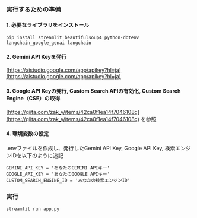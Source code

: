 ### 実行するための準備

#### 1. 必要なライブラリをインストール

```
pip install streamlit beautifulsoup4 python-dotenv langchain_google_genai langchain 
```

#### 2. Gemini API Keyを発行

[https://aistudio.google.com/app/apikey?hl=ja](https://aistudio.google.com/app/apikey?hl=ja)

#### 3. Google API Keyの発行, Custom Search APIの有効化, Custom Search Engine（CSE）の取得

[https://qiita.com/zak_y/items/42ca0f1ea14f7046108c](https://qiita.com/zak_y/items/42ca0f1ea14f7046108c) を参照

#### 4. 環境変数の設定

.envファイルを作成し、発行したGemini API Key, Google API Key, 検索エンジンIDを以下のように追記

```
GEMINI_API_KEY = 'あなたのGEMINI APIキー'
GOOGLE_API_KEY = 'あなたのGOOGLE APIキー'
CUSTOM_SEARCH_ENGINE_ID = 'あなたの検索エンジンID'
```

### 実行

```
streamlit run app.py
```
